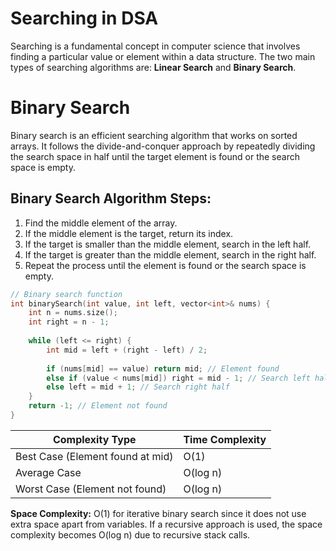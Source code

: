 # Searching in DSA

Searching is a fundamental concept in computer science that involves finding a particular value or element within a data structure. The two main types of searching algorithms are: **Linear Search** and **Binary Search**.

# Binary Search

Binary search is an efficient searching algorithm that works on sorted arrays. It follows the divide-and-conquer approach by repeatedly dividing the search space in half until the target element is found or the search space is empty.

## Binary Search Algorithm Steps: 

1. Find the middle element of the array.
2. If the middle element is the target, return its index.
3. If the target is smaller than the middle element, search in the left half.
4. If the target is greater than the middle element, search in the right half.
5. Repeat the process until the element is found or the search space is empty.

```cpp
// Binary search function
int binarySearch(int value, int left, vector<int>& nums) {
    int n = nums.size();
    int right = n - 1;
    
    while (left <= right) {
        int mid = left + (right - left) / 2;
        
        if (nums[mid] == value) return mid; // Element found
        else if (value < nums[mid]) right = mid - 1; // Search left half
        else left = mid + 1; // Search right half
    }
    return -1; // Element not found
}
````

| Complexity Type                  | Time Complexity |
| -------------------------------- | --------------- |
| Best Case (Element found at mid) | O(1)            |
| Average Case                     | O(log n)        |
| Worst Case (Element not found)   | O(log n)        |

**Space Complexity:** O(1) for iterative binary search since it does not use extra space apart from variables. If a recursive approach is used, the space complexity becomes O(log n) due to recursive stack calls.
